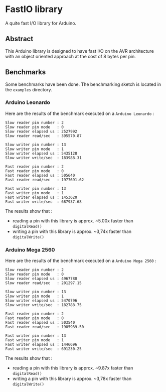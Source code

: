 # FastIO library

A quite fast I/O library for Arduino.

## Abstract

This Arduino library is designed to have fast I/O on the AVR architecture with an object oriented approach at the cost of 8 bytes per pin.

## Benchmarks

Some benchmarks have been done. The benchmarking sketch is located in the `examples` directory.

### Arduino Leonardo

Here are the results of the benchmark executed on a `Arduino Leonardo` :

```
Slow reader pin number : 2
Slow reader pin mode   : 0
Slow reader elapsed us : 2527992
Slow reader read/sec   : 395570.87

Slow writer pin number : 13
Slow writer pin mode   : 1
Slow writer elapsed us : 5435128
Slow writer write/sec  : 183988.31

Fast reader pin number : 2
Fast reader pin mode   : 0
Fast reader elapsed us : 505640
Fast reader read/sec   : 1977691.62

Fast writer pin number : 13
Fast writer pin mode   : 1
Fast writer elapsed us : 1453620
Fast writer write/sec  : 687937.68
```

The results show that :

  - reading a pin with this library is approx. ~5.00x faster than `digitalRead()`
  - writing a pin with this library is approx. ~3,74x faster than `digitalWrite()`

### Arduino Mega 2560

Here are the results of the benchmark executed on a `Arduino Mega 2560` :

```
Slow reader pin number : 2
Slow reader pin mode   : 0
Slow reader elapsed us : 4967780
Slow reader read/sec   : 201297.15

Slow writer pin number : 13
Slow writer pin mode   : 1
Slow writer elapsed us : 5470796
Slow writer write/sec  : 182788.75

Fast reader pin number : 2
Fast reader pin mode   : 0
Fast reader elapsed us : 503540
Fast reader read/sec   : 1985939.50

Fast writer pin number : 13
Fast writer pin mode   : 1
Fast writer elapsed us : 1446696
Fast writer write/sec  : 691230.25
```

The results show that :

  - reading a pin with this library is approx. ~9.87x faster than `digitalRead()`
  - writing a pin with this library is approx. ~3,78x faster than `digitalWrite()`

